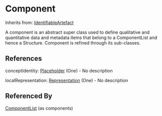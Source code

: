 
# Component

Inherits from: [IdentifiableArtefact](IdentifiableArtefact.md)



A component is an abstract super class used to define qualitative and quantitative data and metadata items that belong to a ComponentList and hence a Structure. Component is refined through its sub-classes.



## References

conceptIdentity: [Placeholder](Placeholder.md) (One) - No description

localRepresentation: [Representation](Representation.md) (One) - No description



## Referenced By

[ComponentList](ComponentList.md) (as components)


    